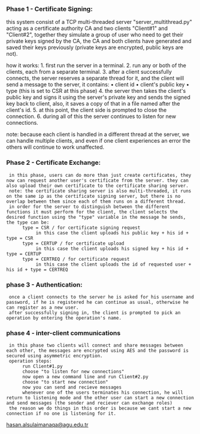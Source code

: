 ### Phase 1 - Certificate Signing:

this system consist of a TCP multi-threaded server "server_multithread.py" acting as a certificate authority CA and two clients "Client#1" and "Client#2", together they simulate a group of user who need to get their private keys signed by the CA, the CA and both clients have generated and saved their keys previously (private keys are encrypted, public keys are not).

how it works:
    1. first run the server in a terminal.
    2. run any or both of the clients, each from a separate terminal.
    3. after a client successfully connects, the server reserves a separate thread for it, and the client will send a message to the server, it contains:
          • client id
          • client's public key
          • type (this is set to CSR at this phase)
     4. the server then takes the client's public key and signs it using the server's private key and sends the signed key back to client, also, it saves a copy of that in a file named after the client's id.
     5. at this point, the client side is prompted to close the connection.
     6. during all of this the server continues to listen for new connections.

note: because each client is handled in a different thread at the server, we can handle multiple clients, and even if one client experiences an error the others will continue to work unaffected. 

### Phase 2 - Certificate Exchange:
     in this phase, users can do more than just create certificates, they now can request another user's certificate from the server. they can also upload their own certificate to the certificate sharing server.
     note: the certificate sharing server is also multi-threaded, it runs on the same ip as the certificate signing server, but there is no overlap between them since each of them runs on a different thread.
     in order for the server to distinguish between the different functions it must perform for the client, the client selects the desired function using the "type" variable in the message he sends, the type can be:
          type = CSR / for certificate signing request
               in this case the client uploads his public key + his id + type = CSR
          type = CERTUP / for certificate upload
               in this case the client uploads his signed key + his id + type = CERTUP
          type = CERTREQ / for certificate request
               in this case the client uploads the id of requested user + his id + type = CERTREQ

### phase 3 - Authentication:
     once a client connects to the server he is asked for his username and password, if he is registered he can continue as usual, otherwise he can register as a new user.
     after successfully signing in, the client is prompted to pick an operation by entering the operation's name.

### phase 4 - inter-client communications
     in this phase two clients will connect and share messages between each other, the messages are encrypted using AES and the password is secured using asymmetric encryption.
     operation steps:
          run Client#1.py
          choose "to listen for new connections"
          now open a new command line and run Client#2.py
          choose "to start new connection"
          now you can send and recieve messages
          whenever one of the users terminates his connection, he will return to listening mode and the other user can start a new connection and send messages (the sender and reciever can exchange roles)
     the reason we do things in this order is because we cant start a new connection if no one is listening for it.



hasan.alsulaimanaqa@agu.edu.tr
